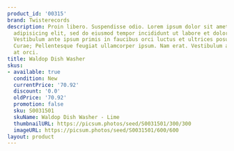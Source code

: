 ```yaml
---
product_id: '00315'
brand: Twisterecords
description: Proin libero. Suspendisse odio. Lorem ipsum dolor sit amet, consectetur
  adipisicing elit, sed do eiusmod tempor incididunt ut labore et dolore magna aliqua.
  Vestibulum ante ipsum primis in faucibus orci luctus et ultrices posuere cubilia
  Curae; Pellentesque feugiat ullamcorper ipsum. Nam erat. Vestibulum auctor tortor
  at orci.
title: Waldop Dish Washer
skus:
- available: true
  condition: New
  currentPrice: '70.92'
  discount: '0.0'
  oldPrice: '70.92'
  promotion: false
  sku: S0031501
  skuName: Waldop Dish Washer - Lime
  thumbnailURL: https://picsum.photos/seed/S0031501/300/300
  imageURL: https://picsum.photos/seed/S0031501/600/600
layout: product
---
```

